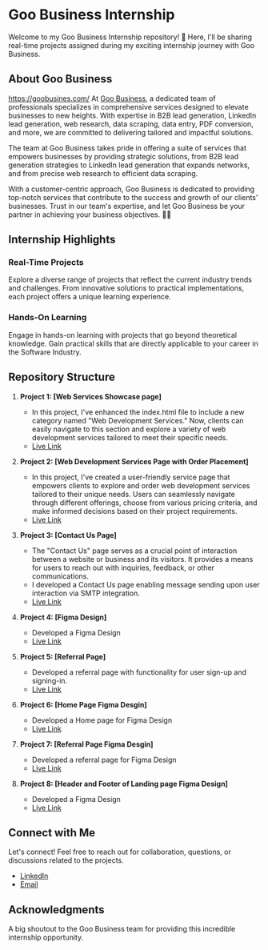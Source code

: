 # Goo Business Internship

Welcome to my Goo Business Internship repository! 🚀 Here, I'll be sharing real-time projects assigned during my exciting internship journey with Goo Business.

## About Goo Business
https://goobusines.com/
At [Goo Business](https://goobusines.com/), a dedicated team of professionals specializes in comprehensive services designed to elevate businesses to new heights. With expertise in B2B lead generation, LinkedIn lead generation, web research, data scraping, data entry, PDF conversion, and more, we are committed to delivering tailored and impactful solutions.

The team at Goo Business takes pride in offering a suite of services that empowers businesses by providing strategic solutions, from B2B lead generation strategies to LinkedIn lead generation that expands networks, and from precise web research to efficient data scraping.

With a customer-centric approach, Goo Business is dedicated to providing top-notch services that contribute to the success and growth of our clients' businesses. Trust in our team's expertise, and let Goo Business be your partner in achieving your business objectives. 🚀🌐

## Internship Highlights

### Real-Time Projects
Explore a diverse range of projects that reflect the current industry trends and challenges. From innovative solutions to practical implementations, each project offers a unique learning experience.

### Hands-On Learning
Engage in hands-on learning with projects that go beyond theoretical knowledge. Gain practical skills that are directly applicable to your career in the Software Industry.



## Repository Structure

1. **Project 1: [Web Services Showcase page]**
   - In this project, I've enhanced the index.html file to include a new category named "Web Development Services." Now, clients can easily navigate to this section and explore a variety of web development services tailored to meet their specific needs.
   - [Live Link](https://cnu13281.netlify.app/project1/index.html)
  
2. **Project 2: [Web Development Services Page  with Order Placement]**
   - In this project, I've created a user-friendly service page that empowers clients to explore and order web development services tailored to their unique needs. Users can seamlessly navigate through different offerings, choose from various pricing criteria, and make informed decisions based on their project requirements.
   - [Live Link](https://cnu13281.netlify.app/project2/index.html)

3. **Project 3: [Contact Us Page]**
   - The "Contact Us" page serves as a crucial point of interaction between a website or business and its visitors. It provides a means for users to reach out with inquiries, feedback, or other communications.
   - I developed a Contact Us page enabling message sending upon user interaction via SMTP integration.
   - [Live Link](https://cnu13281.netlify.app/project3/index.html)
  
4. **Project 4: [Figma Design]**
   - Developed a Figma Design
   - [Live Link](https://cnu13281.netlify.app/project4/index.html)

5. **Project 5: [Referral Page]**
   - Developed a referral page with functionality for user sign-up and signing-in.
   - [Live Link](https://cnu13281.netlify.app/project5/referral.html)


6. **Project 6: [Home Page Figma Desgin]**
   - Developed a Home page for Figma Design
   - [Live Link](https://cnu13281.netlify.app/project6/newbase.html)
  
7. **Project 7: [Referral Page Figma Desgin]**
   - Developed a referral page for Figma Design
   - [Live Link](https://cnu13281.netlify.app/project7/referral.html)
  
8. **Project 8: [Header and Footer of Landing page Figma Design]**
   - Developed a Figma Design
   - [Live Link](https://cnu13281.netlify.app/project8/landing.html)


## Connect with Me

Let's connect! Feel free to reach out for collaboration, questions, or discussions related to the projects.

- [LinkedIn](https://www.linkedin.com/in/srinivas-dharpally-80a168149/)
- [Email](mailto:srinudarpally@gmail.com)

## Acknowledgments

A big shoutout to the Goo Business team for providing this incredible internship opportunity.

